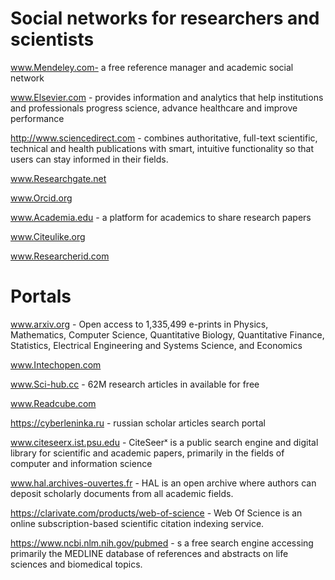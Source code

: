 # Social networks for researchers and scientists

www.Mendeley.com-  a free reference manager and academic social network

www.Elsevier.com - provides information and analytics that help institutions and professionals progress science, advance healthcare and improve performance

http://www.sciencedirect.com - combines authoritative, full-text scientific, technical and health publications with smart, intuitive functionality so that users can stay informed in their fields.

www.Researchgate.net

www.Orcid.org

www.Academia.edu - a platform for academics to share research papers

www.Citeulike.org

www.Researcherid.com

# Portals


www.arxiv.org - Open access to 1,335,499 e-prints in Physics, Mathematics, Computer Science, Quantitative Biology, Quantitative Finance, Statistics, Electrical Engineering and Systems Science, and Economics

www.Intechopen.com

www.Sci-hub.cc - 62M research articles in available for free

www.Readcube.com

https://cyberleninka.ru - russian scholar articles search portal

www.citeseerx.ist.psu.edu - CiteSeerˣ is a public search engine and digital library for scientific and academic papers, primarily in the fields of computer and information science

www.hal.archives-ouvertes.fr - HAL is an open archive where authors can deposit scholarly documents from all academic fields.

https://clarivate.com/products/web-of-science - Web Of Science is an online subscription-based scientific citation indexing service.

https://www.ncbi.nlm.nih.gov/pubmed - s a free search engine accessing primarily the MEDLINE database of references and abstracts on life sciences and biomedical topics.
